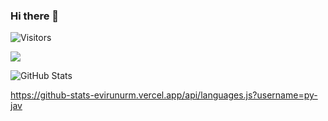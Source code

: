 ### Hi there 👋

![Visitors](https://visitor-badge.glitch.me/badge?page_id=py-jav&left_color=gray&right_color=blue)
 
![](https://github-profile-summary-cards.vercel.app/api/cards/profile-details?username=py-jav&theme=vue)
 
![GitHub Stats](https://github-readme-stats.vercel.app/api?username=py-jav&show_icons=true)

https://github-stats-evirunurm.vercel.app/api/languages.js?username=py-jav
<!--
**py-jav/py-jav** is a ✨ _special_ ✨ repository because its `README.md` (this file) appears on your GitHub profile.

Here are some ideas to get you started:

- 🔭 I’m currently working on ...
- 🌱 I’m currently learning ...
- 👯 I’m looking to collaborate on ...
- 🤔 I’m looking for help with ...
- 💬 Ask me about ...
- 📫 How to reach me: ...
- 😄 Pronouns: ...
- ⚡ Fun fact: ...
-->

